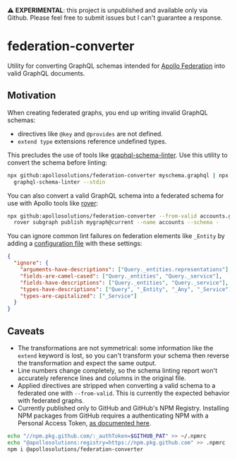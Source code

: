 ⚠️ **EXPERIMENTAL**: this project is unpublished and available only via Github.
Please feel free to submit issues but I can't guarantee a response.

# federation-converter

Utility for converting GraphQL schemas intended for [Apollo Federation][fed]
into valid GraphQL documents.

## Motivation

When creating federated graphs, you end up writing invalid GraphQL schemas:

- directives like `@key` and `@provides` are not defined.
- `extend type` extensions reference undefined types.

This precludes the use of tools like [graphql-schema-linter][lint]. Use this
utility to convert the schema before linting:

```sh
npx github:apollosolutions/federation-converter myschema.graphql | npx \
  graphql-schema-linter --stdin
```

You can also convert a valid GraphQL schema into a federated schema for use
with Apollo tools like [rover][rover]:

```sh
npx github:apollosolutions/federation-converter --from-valid accounts.graphql | \
  rover subgraph publish mygraph@current --name accounts --schema -
```

You can ignore common lint failures on federation elements like `_Entity` by
adding a [configuration file][config] with these settings:

```json
{
  "ignore": {
    "arguments-have-descriptions": ["Query._entities.representations"],
    "fields-are-camel-cased": ["Query._entities", "Query._service"],
    "fields-have-descriptions": ["Query._entities", "Query._service"],
    "types-have-descriptions": ["Query", "_Entity", "_Any", "_Service"],
    "types-are-capitalized": ["_Service"]
  }
}
```

[fed]: https://www.apollographql.com/docs/federation/
[lint]: https://github.com/cjoudrey/graphql-schema-linter
[rover]: https://www.apollographql.com/docs/rover/
[config]: https://github.com/cjoudrey/graphql-schema-linter#configuration-file

## Caveats

- The transformations are not symmetrical: some information like the `extend`
  keyword is lost, so you can't transform your schema then reverse the
  transformation and expect the same output.
- Line numbers change completely, so the schema linting report won't accurately
  reference lines and columns in the original file.
- Applied directives are stripped when converting a valid schema to a federated
  one with `--from-valid`. This is currently the expected behavior with federated
  graphs.
- Currently published only to GitHub and GitHub's NPM Registry. Installing NPM
  packages from GitHub requires a authenticating NPM with a Personal Access Token,
  [as documented here](https://docs.github.com/en/packages/working-with-a-github-packages-registry/working-with-the-npm-registry#authenticating-to-github-packages).

```sh
echo "//npm.pkg.github.com/:_authToken=$GITHUB_PAT" >> ~/.npmrc
echo "@apollosolutions:registry=https://npm.pkg.github.com" >> .npmrc
npm i @apollosolutions/federation-converter
```
